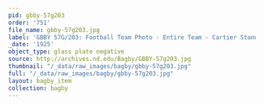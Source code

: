 ```yaml
---
pid: gbby-57g203
order: '751'
file_name: gbby-57g203.jpg
label: 'GBBY 57G/203: Football Team Photo - Entire Team - Cartier Stands - 1925'
_date: '1925'
object_type: glass plate negative
source: http://archives.nd.edu/Bagby/GBBY-57g203.jpg
thumbnail: "/_data/raw_images/bagby/gbby-57g203.jpg"
full: "/_data/raw_images/bagby/gbby-57g203.jpg"
layout: bagby_item
collection: bagby
---
```

